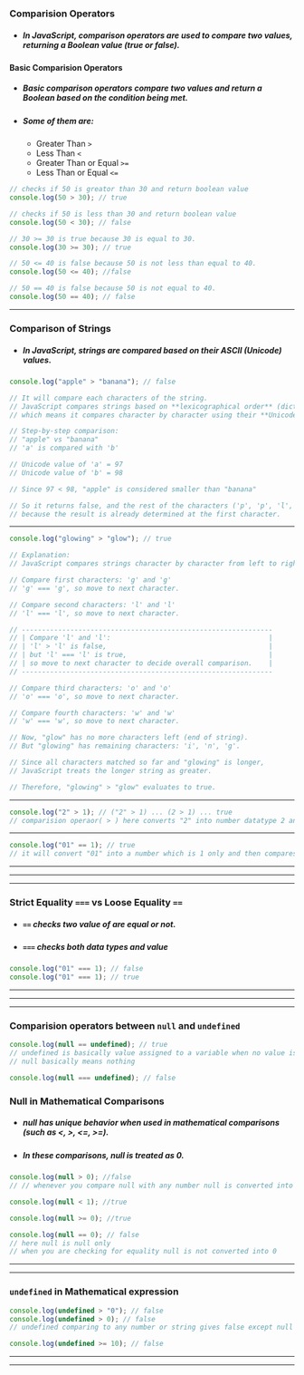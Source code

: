 ### Comparision Operators

- ##### In JavaScript, comparison operators are used to compare two values, returning a Boolean value (true or false).

#### Basic Comparision Operators

- ##### Basic comparison operators compare two values and return a Boolean based on the condition being met.
- ##### Some of them are:
  - Greater Than `>`
  - Less Than `<`
  - Greater Than or Equal `>=`
  - Less Than or Equal `<=`

```js
// checks if 50 is greator than 30 and return boolean value
console.log(50 > 30); // true

// checks if 50 is less than 30 and return boolean value
console.log(50 < 30); // false

// 30 >= 30 is true because 30 is equal to 30.
console.log(30 >= 30); // true

// 50 <= 40 is false because 50 is not less than equal to 40.
console.log(50 <= 40); //false

// 50 == 40 is false because 50 is not equal to 40.
console.log(50 == 40); // false
```

---

### Comparison of Strings

- ##### In JavaScript, strings are compared based on their ASCII (Unicode) values.

```js
console.log("apple" > "banana"); // false

// It will compare each characters of the string.
// JavaScript compares strings based on **lexicographical order** (dictionary order),
// which means it compares character by character using their **Unicode (ASCII-like) values**.

// Step-by-step comparison:
// "apple" vs "banana"
// 'a' is compared with 'b'

// Unicode value of 'a' = 97
// Unicode value of 'b' = 98

// Since 97 < 98, "apple" is considered smaller than "banana"

// So it returns false, and the rest of the characters ('p', 'p', 'l', 'e') are not compared,
// because the result is already determined at the first character.
```

---

```js
console.log("glowing" > "glow"); // true

// Explanation:
// JavaScript compares strings character by character from left to right.

// Compare first characters: 'g' and 'g'
// 'g' === 'g', so move to next character.

// Compare second characters: 'l' and 'l'
// 'l' === 'l', so move to next character.

// --------------------------------------------------------------
// | Compare 'l' and 'l':                                       |
// | 'l' > 'l' is false,                                        |
// | but 'l' === 'l' is true,                                   |
// | so move to next character to decide overall comparison.    |
// --------------------------------------------------------------

// Compare third characters: 'o' and 'o'
// 'o' === 'o', so move to next character.

// Compare fourth characters: 'w' and 'w'
// 'w' === 'w', so move to next character.

// Now, "glow" has no more characters left (end of string).
// But "glowing" has remaining characters: 'i', 'n', 'g'.

// Since all characters matched so far and "glowing" is longer,
// JavaScript treats the longer string as greater.

// Therefore, "glowing" > "glow" evaluates to true.
```

---

```js
console.log("2" > 1); // ("2" > 1) ... (2 > 1) ... true
// comparision operaor( > ) here converts "2" into number datatype 2 and compare with 1
```

---

```js
console.log("01" == 1); // true
// it will convert "01" into a number which is 1 only and then compares with 1
```

---

---

---

### Strict Equality `===` vs Loose Equality `==`

- ##### `==` checks two value of are equal or not.
- ##### `===` checks both data types and value

```js
console.log("01" === 1); // false
console.log("01" === 1); // true
```

---

---

---

### Comparision operators between `null` and `undefined`

```js
console.log(null == undefined); // true
// undefined is basically value assigned to a variable when no value is assigned to that variable.
// null basically means nothing

console.log(null === undefined); // false
```

### Null in Mathematical Comparisons

- ##### null has unique behavior when used in mathematical comparisons (such as <, >, <=, >=).
- ##### In these comparisons, null is treated as 0.

```js
console.log(null > 0); //false
// // whenever you compare null with any number null is converted into zero but  (0 > 0) can't be possible

console.log(null < 1); //true

console.log(null >= 0); //true
```

```js
console.log(null == 0); // false
// here null is null only
// when you are checking for equality null is not converted into 0
```

---

---

### `undefined` in Mathematical expression

```js
console.log(undefined > "0"); // false
console.log(undefined > 0); // false
// undefined comparing to any number or string gives false except null

console.log(undefined >= 10); // false
```

---

---
